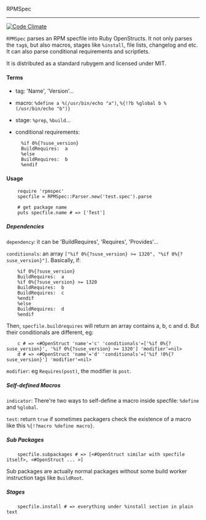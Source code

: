 RPMSpec

------

[![Code Climate](https://codeclimate.com/github/marguerite/rubygem-rpmspec/badges/gpa.svg)](https://codeclimate.com/github/marguerite/rubygem-rpmspec)

`RPMSpec` parses an RPM specfile into Ruby OpenStructs. It not only parses the `tag`s, but also macros, stages like `%install`, file lists, changelog and etc. It can also parse conditional requirements and scriptlets.

It is distributed as a standard rubygem and licensed under MIT.

#### Terms ####

* tag: 'Name', 'Version'...
* macro: `%define a %(/usr/bin/echo "a")`, `%{!?b %global b %(/usr/bin/echo "b")}`
* stage: `%prep`, `%build`...
* conditional requirements:

        %if 0%{?suse_version}
        BuildRequires:  a
        %else
        BuildRequires:  b
        %endif
        
#### Usage ####

        require 'rpmspec'
        specfile = RPMSpec::Parser.new('test.spec').parse

        # get package name
        puts specfile.name # => ['Test']

##### Dependencies #####

`dependency`: it can be 'BuildRequires', 'Requires', 'Provides'...

`conditionals`: an array `["%if 0%{?suse_version} >= 1320", "%if 0%{?suse_version}"]`. Basically, if:

        %if 0%{?suse_version}
        BuildRequires:  a
        %if 0%{?suse_version} >= 1320
        BuildRequires:  b
        BuildRequires:  c
        %endif
        %else
        BuildRequires:  d
        %endif
        
Then, `specfile.buildrequires` will return an array contains a, b, c and d. But their conditionals are different, eg:

        c # => <#OpenStruct 'name'='c' 'conditionals'=['%if 0%{?suse_version}', '%if 0%{?suse_version} >= 1320'] 'modifier'=nil>
        d # => <#OpenStruct 'name'='d' 'conditionals'=['%if !0%{?suse_version}'] 'modifier'=nil>

`modifier`: eg `Requires(post)`, the modifier is `post`.

##### Self-defined Macros #####

`indicator`: There're two ways to self-define a macro inside specfile: `%define` and `%global`.

`test`: return `true` if sometimes packagers check the existence of a macro like this `%{!?macro %define macro}`.

##### Sub Packages #####

        specfile.subpackages # => [<#OpenStruct similar with specfile itself>, <#OpenStruct ... >] 

Sub packages are actually normal packages without some build worker instruction tags like `BuildRoot`.

##### Stages #####

        specfile.install # => everything under %install section in plain text
